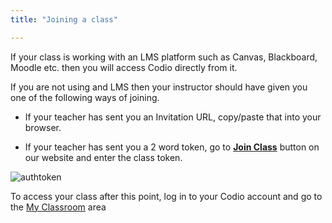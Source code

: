 ```yaml
---
title: "Joining a class"

---
```


If your class is working with an LMS platform such as Canvas, Blackboard, Moodle etc. then you will access Codio directly from it.

If you are not using and LMS then your instructor should have given you one of the following ways of joining.


- If your teacher has sent you an Invitation URL, copy/paste that into your browser.

- If your teacher has sent you a 2 word token, go to **[Join Class](https://codio.com/p/join-class)** button on our website and enter the class token.
<img alt="authtoken" src="/img/docs/joinclass.png" class="simple"/>

To access your class after this point, log in to your Codio account and go to the [My Classroom](/docs/dashboard/student/myclassroom) area


